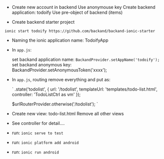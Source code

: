 
- Create new account in backend
  Use anonymouse key
  Create backend application: todoify
  Use pre-object of backend (items)
  
- Create backend starter project

`ionic start todoify https://github.com/backand/backand-ionic-starter`

* Naming the ionic application name: TodoifyApp
* In `app.js`:

  set backand application name: `BackandProvider.setAppName('todoify');`
  set backand anonymous key: BackandProvider.setAnonymousToken('xxxx');
  
* In `app.js`, routing remove everything and put as:
  
  `
  .state('todolist', {
                url: '/todolist',
                templateUrl: 'templates/todo-list.html',
                controller: 'TodoListCtrl as vm'
            });

  $urlRouterProvider.otherwise('/todolist');
   `
   
* Create new view: todo-list.html
  Remove all other views
  
* See controller for detail....


* run: `ionic serve to test`

* run: `ionic platform add android`

* run: `ionic run android`
